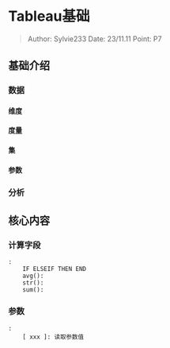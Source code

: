 # Tableau基础

> Author: Sylvie233
> Date: 23/11.11
> Point:  P7

## 基础介绍

### 数据
#### 维度

#### 度量

#### 集

#### 参数

### 分析





## 核心内容

### 计算字段
```
:
	IF ELSEIF THEN END
	avg():
	str():
	sum():
```


### 参数
```
:
	[ xxx ]: 读取参数值
```